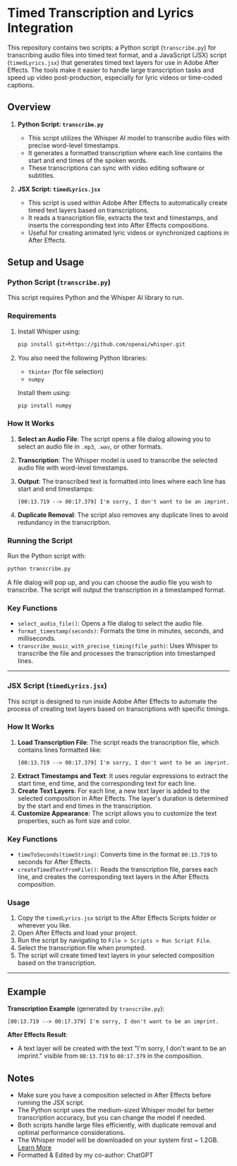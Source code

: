 # Timed Transcription and Lyrics Integration

This repository contains two scripts: a Python script (`transcribe.py`) for transcribing audio files into timed text format, and a JavaScript (JSX) script (`timedLyrics.jsx`) that generates timed text layers for use in Adobe After Effects. The tools make it easier to handle large transcription tasks and speed up video post-production, especially for lyric videos or time-coded captions. 

## Overview

1. **Python Script: `transcribe.py`**
    - This script utilizes the Whisper AI model to transcribe audio files with precise word-level timestamps.
    - It generates a formatted transcription where each line contains the start and end times of the spoken words.
    - These transcriptions can sync with video editing software or subtitles.

2. **JSX Script: `timedLyrics.jsx`**
    - This script is used within Adobe After Effects to automatically create timed text layers based on transcriptions.
    - It reads a transcription file, extracts the text and timestamps, and inserts the corresponding text into After Effects compositions.
    - Useful for creating animated lyric videos or synchronized captions in After Effects.

## Setup and Usage

### Python Script (`transcribe.py`)

This script requires Python and the Whisper AI library to run.

### Requirements

1. Install Whisper using:
   ```bash
   pip install git+https://github.com/openai/whisper.git
   ```

2. You also need the following Python libraries:
   - `tkinter` (for file selection)
   - `numpy`

   Install them using:
   ```bash
   pip install numpy
   ```

### How It Works

1. **Select an Audio File**: The script opens a file dialog allowing you to select an audio file in `.mp3`, `.wav`, or other formats.
2. **Transcription**: The Whisper model is used to transcribe the selected audio file with word-level timestamps.
3. **Output**: The transcribed text is formatted into lines where each line has start and end timestamps:
   ```
   [00:13.719 --> 00:17.379] I'm sorry, I don't want to be an imprint.
   ```

4. **Duplicate Removal**: The script also removes any duplicate lines to avoid redundancy in the transcription.

### Running the Script

Run the Python script with:
```bash
python transcribe.py
```

A file dialog will pop up, and you can choose the audio file you wish to transcribe. The script will output the transcription in a timestamped format.

### Key Functions

- `select_audio_file()`: Opens a file dialog to select the audio file.
- `format_timestamp(seconds)`: Formats the time in minutes, seconds, and milliseconds.
- `transcribe_music_with_precise_timing(file_path)`: Uses Whisper to transcribe the file and processes the transcription into timestamped lines.

---

### JSX Script (`timedLyrics.jsx`)

This script is designed to run inside Adobe After Effects to automate the process of creating text layers based on transcriptions with specific timings.

### How It Works

1. **Load Transcription File**: The script reads the transcription file, which contains lines formatted like:
   ```
   [00:13.719 --> 00:17.379] I'm sorry, I don't want to be an imprint.
   ```
2. **Extract Timestamps and Text**: It uses regular expressions to extract the start time, end time, and the corresponding text for each line.
3. **Create Text Layers**: For each line, a new text layer is added to the selected composition in After Effects. The layer's duration is determined by the start and end times in the transcription.
4. **Customize Appearance**: The script allows you to customize the text properties, such as font size and color.

### Key Functions

- `timeToSeconds(timeString)`: Converts time in the format `00:13.719` to seconds for After Effects.
- `createTimedTextFromFile()`: Reads the transcription file, parses each line, and creates the corresponding text layers in the After Effects composition.

### Usage

1. Copy the `timedLyrics.jsx` script to the After Effects Scripts folder or wherever you like.
2. Open After Effects and load your project.
3. Run the script by navigating to `File > Scripts > Run Script File`.
4. Select the transcription file when prompted.
5. The script will create timed text layers in your selected composition based on the transcription.

---

## Example

**Transcription Example** (generated by `transcribe.py`):
```
[00:13.719 --> 00:17.379] I'm sorry, I don't want to be an imprint.
```

**After Effects Result**: 
- A text layer will be created with the text "I'm sorry, I don't want to be an imprint." visible from `00:13.719` to `00:17.379` in the composition.

## Notes

- Make sure you have a composition selected in After Effects before running the JSX script.
- The Python script uses the medium-sized Whisper model for better transcription accuracy, but you can change the model if needed.
- Both scripts handle large files efficiently, with duplicate removal and optimal performance considerations.
- The Whisper model will be downloaded on your system first ~ 1.2GB. [Learn More](https://github.com/openai/whisper)
- Formatted &  Edited by my co-author: ChatGPT



